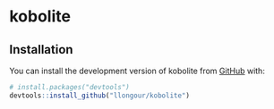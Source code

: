 
<!-- README.md is generated from README.Rmd. Please edit that file -->

# kobolite

<!-- badges: start -->
<!-- badges: end -->

## Installation

You can install the development version of kobolite from
[GitHub](https://github.com/) with:

``` r
# install.packages("devtools")
devtools::install_github("llongour/kobolite")
```

